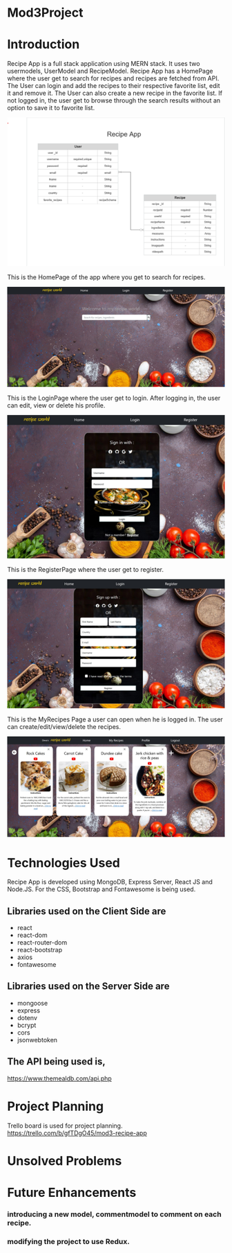 # Mod3Project

# Introduction

Recipe App is a full stack application using MERN stack. It uses two usermodels, UserModel and RecipeModel. Recipe App has a HomePage where the user get to search for recipes and recipes are fetched from API. The User can login and add the recipes to their respective favorite list, edit it and remove it. The User can also create a new recipe in the favorite list. If not logged in, the user get to browse through the search results without an option to save it to favorite list.

![ER Diagram](/client/src/images/ERdiagram.png)


This is the HomePage of the app where you get to search for recipes.

![HomePage](/client/src/images/HomePage.jpg)


This is the LoginPage where the user get to login. After logging in, the user can edit, view or delete his profile.

![LoginPage](/client/src/images/LoginPage.jpg)


This is the RegisterPage where the user get to register.

![RegisterPage](/client/src/images/RegisterPage.jpg)


This is the MyRecipes Page a user can open when he is logged in. The user can create/edit/view/delete the recipes.

![MyRecipesPage](/client/src/images/MyRecipesPage.jpg)


# Technologies Used

Recipe App is developed using MongoDB, Express Server, React JS and Node.JS. For the CSS, Bootstrap and Fontawesome is being used.
## Libraries used on the Client Side are 
- react
- react-dom
- react-router-dom
- react-bootstrap
- axios
- fontawesome

## Libraries used on the Server Side are
- mongoose
- express
- dotenv
- bcrypt
- cors
- jsonwebtoken

## The API being used is,
https://www.themealdb.com/api.php

# Project Planning

Trello board is used for project planning.
https://trello.com/b/gfTDgO45/mod3-recipe-app

# Unsolved Problems

# Future Enhancements

### introducing a new model, commentmodel to comment on each recipe.
### modifying the project to use Redux.




